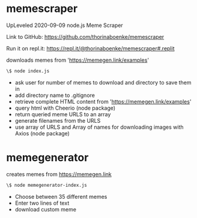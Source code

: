 # memescraper

UpLeveled 2020-09-09 node.js Meme Scraper

Link to GitHub: https://github.com/thorinaboenke/memescraper

Run it on repl.it:
https://repl.it/@thorinaboenke/memescraper#.replit

downloads memes from 'https://memegen.link/examples'

```sh
\$ node index.js
```

- ask user for number of memes to download and directory to save them in
- add directory name to .gitignore
- retrieve complete HTML content from 'https://memegen.link/examples'
- query html with Cheerio (node package)
- return queried meme URLS to an array
- generate filenames from the URLS
- use array of URLS and Array of names for downloading images with Axios (node package)

# memegenerator

creates memes from https://memegen.link

```sh
\$ node memegenerator-index.js
```

- Choose between 35 different memes
- Enter two lines of text
- download custom meme
